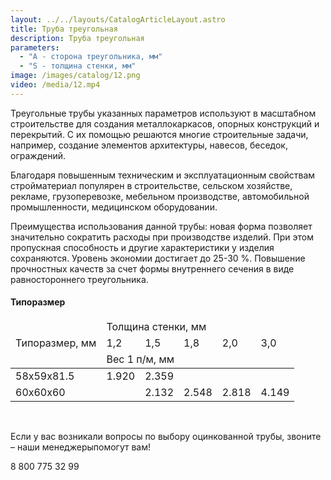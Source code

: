 ```yaml
---
layout: ../../layouts/CatalogArticleLayout.astro
title: Труба треугольная
description: Труба треугольная
parameters:
  - "А - сторона треугольника, мм"
  - "S - толщина стенки, мм"
image: /images/catalog/12.png
video: /media/12.mp4
---
```


Треугольные трубы указанных параметров используют в масштабном строительстве для создания металлокаркасов, опорных конструкций и перекрытий. С их помощью решаются многие строительные задачи, например, создание элементов архитектуры, навесов, беседок, ограждений.

Благодаря повышенным техническим и эксплуатационным свойствам стройматериал популярен в строительстве, сельском хозяйстве, рекламе, грузоперевозке, мебельном производстве, автомобильной промышленности, медицинском оборудовании.

Преимущества использования данной трубы: новая форма позволяет значительно сократить расходы при производстве изделий. При этом пропускная способность и другие характеристики у изделия сохраняются. Уровень экономии достигает до 25-30 %. Повышение прочностных качеств за счет формы внутреннего сечения в виде равностороннего треугольника.

#### Типоразмер

<div class="table-container">
<table>
  <thead>
    <tr>
      <td rowspan="3">Типоразмер, мм</td>
      <td colspan="7">Толщина стенки, мм</td>
    </tr>
    <tr>
      <td>1,2</td>
      <td>1,5</td>
      <td>1,8</td>
      <td>2,0</td>
      <td>3,0</td>
    </tr>
    <tr>
      <td colspan="7">Вес 1 п/м, мм</td>
    </tr>
  </thead>
  <tbody>
    <tr>
      <td>58х59х81.5</td>
      <td>1.920</td>
      <td>2.359</td>
      <td></td>
      <td></td>
      <td></td>
    </tr>
    <tr>
      <td>60х60х60</td>
      <td></td>
      <td>2.132</td>
      <td>2.548</td>
      <td>2.818</td>
      <td>4.149</td>
    </tr>
  </tbody>
</table>
</div>

<br />

Если у вас возникали вопросы по выбору оцинкованной трубы, звоните – наши менеджерыпомогут вам!

8 800 775 32 99
